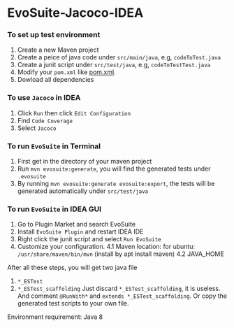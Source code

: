# EvoSuite-Jacoco-IDEA

### To set up test environment
1. Create a new Maven project
2. Create a peice of java code under `src/main/java`, e.g, `codeToTest.java`
3. Create a junit script under `src/test/java`, e.g, `codeToTestTest.java`
4. Modify your `pom.xml` like [pom.xml](https://github.com/Krystal97/EvoSuite-IDEA/blob/master/ideaj.example/pom.xml).
5. Dowload all dependencies

### To use `Jacoco` in IDEA
1. Click `Run` then click `Edit Configuration`
2. Find `Code Coverage`
3. Select `Jacoco`

### To run `EvoSuite` in Terminal
1. First get in the directory of your maven project
2. Run `mvn evosuite:generate`, you will find the generated tests under `.evosuite`
3. By running `mvn evosuite:generate evosuite:export`, the tests will be generated automatically under `src/test/java`

### To run `EvoSuite` in IDEA GUI
1. Go to Plugin Market and search EvoSuite
2. Install `EvoSuite Plugin` and restart IDEA IDE
3. Right click the junit script and select `Run EvoSuite`
4. Customize your configuration.
4.1 Maven location: for ubuntu: `/usr/share/maven/bin/mvn` (install by apt install maven)
4.2 JAVA_HOME

After all these steps, you will get two java file
1. `*_ESTest`
2. `*_ESTest_scaffolding`
Just discard `*_ESTest_scaffolding`, it is useless.
And comment `@RunWith*` and `extends *_ESTest_scaffolding`.
Or copy the generated test scripts to your own file.

Environment requirement: Java 8

